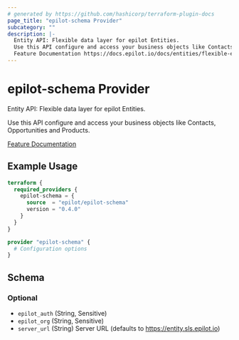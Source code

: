 ```yaml
---
# generated by https://github.com/hashicorp/terraform-plugin-docs
page_title: "epilot-schema Provider"
subcategory: ""
description: |-
  Entity API: Flexible data layer for epilot Entities.
  Use this API configure and access your business objects like Contacts, Opportunities and Products.
  Feature Documentation https://docs.epilot.io/docs/entities/flexible-entities
---
```


# epilot-schema Provider

Entity API: Flexible data layer for epilot Entities.

Use this API configure and access your business objects like Contacts, Opportunities and Products.

[Feature Documentation](https://docs.epilot.io/docs/entities/flexible-entities)

## Example Usage

```terraform
terraform {
  required_providers {
    epilot-schema = {
      source  = "epilot/epilot-schema"
      version = "0.4.0"
    }
  }
}

provider "epilot-schema" {
  # Configuration options
}
```

<!-- schema generated by tfplugindocs -->
## Schema

### Optional

- `epilot_auth` (String, Sensitive)
- `epilot_org` (String, Sensitive)
- `server_url` (String) Server URL (defaults to https://entity.sls.epilot.io)
